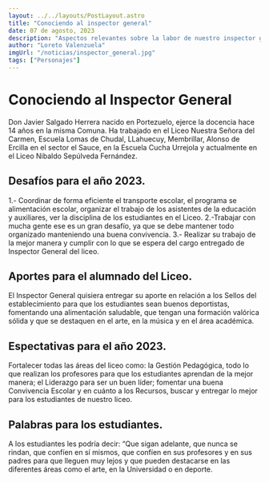 ```yaml
---
layout: ../../layouts/PostLayout.astro
title: "Conociendo al inspector general"
date: 07 de agosto, 2023
description: "Aspectos relevantes sobre la labor de nuestro inspector general."
author: "Loreto Valenzuela"
imgUrl: "/noticias/inspector_general.jpg"
tags: ["Personajes"]
---
```


# **Conociendo al Inspector General**
Don Javier Salgado Herrera nacido en Portezuelo, ejerce la docencia hace 14 años en la misma Comuna. Ha trabajado en el Liceo Nuestra Señora del Carmen, Escuela Lomas de Chudal, LLahuecuy, Membrillar, Alonso de Ercilla en el sector el Sauce, en la Escuela Cucha Urrejola y actualmente en el Liceo Nibaldo Sepúlveda Fernández.  

## **Desafíos para el año 2023.**
1.- Coordinar de forma eficiente el transporte escolar, el programa se alimentación escolar, organizar el trabajo de los asistentes de la educación y auxiliares, ver la disciplina de los estudiantes en el Liceo. 
2.-Trabajar con mucha gente ese es un gran desafío, ya que se debe mantener todo organizado manteniendo una buena convivencia. 
3.- Realizar su trabajo de la mejor manera y cumplir con lo que se espera del cargo entregado de Inspector General del liceo.  

## **Aportes para el alumnado del Liceo.**
El Inspector General quisiera entregar su aporte en relación a los Sellos del establecimiento para que los estudiantes sean buenos deportistas, fomentando una alimentación saludable, que tengan una formación valórica sólida y que se destaquen en el arte, en la música y en el área académica.

## **Espectativas para el año 2023.**
Fortalecer todas las áreas del liceo como: la Gestión Pedagógica, todo lo que realizan los profesores para que los estudiantes aprendan de la mejor manera; el Liderazgo para ser un buen líder; fomentar una buena Convivencia Escolar y en cuánto a los Recursos, buscar y entregar lo mejor para los estudiantes de nuestro liceo. 

## **Palabras para los estudiantes.**
A los estudiantes les podría decir: “Que sigan adelante, que nunca se rindan, que confíen en sí mismos, que confíen en sus profesores y en sus padres para que lleguen muy lejos y que pueden destacarse en las diferentes áreas como el arte, en la Universidad o en deporte.
